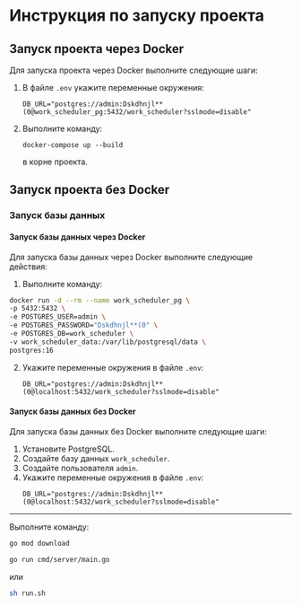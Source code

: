 # Инструкция по запуску проекта

## Запуск проекта через Docker

Для запуска проекта через Docker выполните следующие шаги:

1. В файле `.env` укажите переменные окружения:
   ```
   DB_URL="postgres://admin:Dskdhnjl**(0@work_scheduler_pg:5432/work_scheduler?sslmode=disable"
   ```
2. Выполните команду:
   ```
   docker-compose up --build
   ```
   в корне проекта.

## Запуск проекта без Docker

### Запуск базы данных

#### Запуск базы данных через Docker

Для запуска базы данных через Docker выполните следующие действия:
1. Выполните команду:
```bash
docker run -d --rm --name work_scheduler_pg \
-p 5432:5432 \
-e POSTGRES_USER=admin \
-e POSTGRES_PASSWORD="Dskdhnjl**(0" \
-e POSTGRES_DB=work_scheduler \
-v work_scheduler_data:/var/lib/postgresql/data \
postgres:16
```

2. Укажите переменные окружения в файле `.env`:
   ```
   DB_URL="postgres://admin:Dskdhnjl**(0@localhost:5432/work_scheduler?sslmode=disable"
   ```

#### Запуск базы данных без Docker

Для запуска базы данных без Docker выполните следующие шаги:

1. Установите PostgreSQL.
2. Создайте базу данных `work_scheduler`.
3. Создайте пользователя `admin`.
4. Укажите переменные окружения в файле `.env`:
   ```
   DB_URL="postgres://admin:Dskdhnjl**(0@localhost:5432/work_scheduler?sslmode=disable"
   ```

---
Выполните команду:
```bash
go mod download
```
```bash
go run cmd/server/main.go
```
или 
```bash
sh run.sh
```
